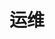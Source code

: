 ---
title: 运维
description: A description of this category
image:

# Badge style
style:
    background: "#2a9d8f"
    color: "#fff"
---